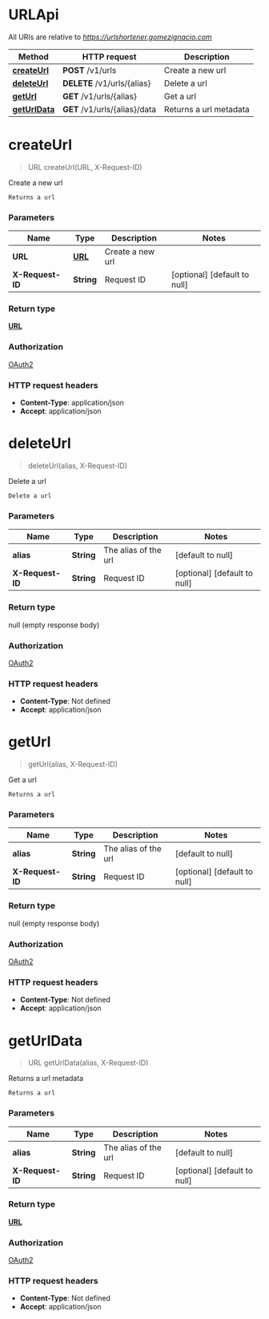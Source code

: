 # URLApi

All URIs are relative to *https://urlshortener.gomezignacio.com*

| Method | HTTP request | Description |
|------------- | ------------- | -------------|
| [**createUrl**](URLApi.md#createUrl) | **POST** /v1/urls | Create a new url |
| [**deleteUrl**](URLApi.md#deleteUrl) | **DELETE** /v1/urls/{alias} | Delete a url |
| [**getUrl**](URLApi.md#getUrl) | **GET** /v1/urls/{alias} | Get a url |
| [**getUrlData**](URLApi.md#getUrlData) | **GET** /v1/urls/{alias}/data | Returns a url metadata |


<a name="createUrl"></a>
# **createUrl**
> URL createUrl(URL, X-Request-ID)

Create a new url

    Returns a url

### Parameters

|Name | Type | Description  | Notes |
|------------- | ------------- | ------------- | -------------|
| **URL** | [**URL**](../Models/URL.md)| Create a new url | |
| **X-Request-ID** | **String**| Request ID | [optional] [default to null] |

### Return type

[**URL**](../Models/URL.md)

### Authorization

[OAuth2](../README.md#OAuth2)

### HTTP request headers

- **Content-Type**: application/json
- **Accept**: application/json

<a name="deleteUrl"></a>
# **deleteUrl**
> deleteUrl(alias, X-Request-ID)

Delete a url

    Delete a url

### Parameters

|Name | Type | Description  | Notes |
|------------- | ------------- | ------------- | -------------|
| **alias** | **String**| The alias of the url | [default to null] |
| **X-Request-ID** | **String**| Request ID | [optional] [default to null] |

### Return type

null (empty response body)

### Authorization

[OAuth2](../README.md#OAuth2)

### HTTP request headers

- **Content-Type**: Not defined
- **Accept**: application/json

<a name="getUrl"></a>
# **getUrl**
> getUrl(alias, X-Request-ID)

Get a url

    Returns a url

### Parameters

|Name | Type | Description  | Notes |
|------------- | ------------- | ------------- | -------------|
| **alias** | **String**| The alias of the url | [default to null] |
| **X-Request-ID** | **String**| Request ID | [optional] [default to null] |

### Return type

null (empty response body)

### Authorization

[OAuth2](../README.md#OAuth2)

### HTTP request headers

- **Content-Type**: Not defined
- **Accept**: application/json

<a name="getUrlData"></a>
# **getUrlData**
> URL getUrlData(alias, X-Request-ID)

Returns a url metadata

    Returns a url

### Parameters

|Name | Type | Description  | Notes |
|------------- | ------------- | ------------- | -------------|
| **alias** | **String**| The alias of the url | [default to null] |
| **X-Request-ID** | **String**| Request ID | [optional] [default to null] |

### Return type

[**URL**](../Models/URL.md)

### Authorization

[OAuth2](../README.md#OAuth2)

### HTTP request headers

- **Content-Type**: Not defined
- **Accept**: application/json

